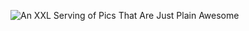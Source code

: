 ![An XXL Serving of Pics That Are Just Plain Awesome](https://github.com/user-attachments/assets/dfb10c91-77f1-4664-8fc4-5e0504a29b10)

